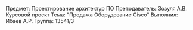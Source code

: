Предмет: Проектирование архитектур ПО 
Преподаватель: Зозуля А.В.
Курсовой проект
Тема: "Продажа Оборудование Cisco"
Выполнил: Ибаев А.Р.
Группа: 13541/3
